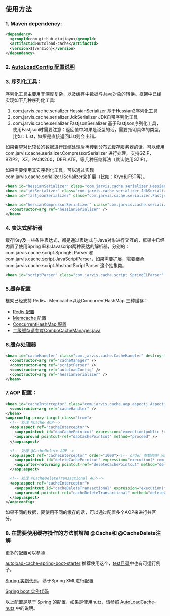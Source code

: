 ## 使用方法


### 1. Maven dependency:

```xml
<dependency>
  <groupId>com.github.qiujiayu</groupId>
  <artifactId>autoload-cache</artifactId>
  <version>${version}</version>
</dependency>
```    

### 2. [AutoLoadConfig 配置说明](AutoLoadConfig.md)

### 3. 序列化工具：

序列化工具主要用于深度复杂，以及缓存中数据与Java对象的转换。框架中已经实现如下几种序列化工具:

1.  com.jarvis.cache.serializer.HessianSerializer 基于Hessian2序列化工具
2.  com.jarvis.cache.serializer.JdkSerializer JDK自带序列化工具
3.  com.jarvis.cache.serializer.FastjsonSerializer 基于Fastjson序列化工具，使用Fastjson时需要注意：返回值中如果是泛型的话，需要指明具体的类型，比如：List<User>，如果是直接返回List则会出错。

如果希望对比较长的数据进行压缩处理后再传到分布式缓存服务器的话，可以使用com.jarvis.cache.serializer.CompressorSerializer 进行处理。支持GZIP，BZIP2，XZ，PACK200，DEFLATE，等几种压缩算法（默认使用GZIP）。

如果需要使用其它序列化工具，可以通过实现com.jarvis.cache.serializer.ISerializer<Object>来扩展（比如：Kryo和FST等）。

```xml
<bean id="hessianSerializer" class="com.jarvis.cache.serializer.HessianSerializer" />
<bean id="jdkSerializer" class="com.jarvis.cache.serializer.JdkSerializer" />
<bean id="fastjsonSerializer" class="com.jarvis.cache.serializer.FastjsonSerializer" />

<bean id="hessianCompressorSerializer" class="com.jarvis.cache.serializer.CompressorSerializer">
  <constructor-arg ref="hessianSerializer" />
</bean>
```
### 4. 表达式解析器

缓存Key及一些条件表达式，都是通过表达式与Java对象进行交互的，框架中已经内置了使用Spring El和Javascript两种表达的解析器，分别的：com.jarvis.cache.script.SpringELParser 和 com.jarvis.cache.script.JavaScriptParser，如果需要扩展，需要继承com.jarvis.cache.script.AbstractScriptParser 这个抽象类。

```xml
<bean id="scriptParser" class="com.jarvis.cache.script.SpringELParser" />
```

### 5.缓存配置

框架已经支持 Redis、Memcache以及ConcurrentHashMap 三种缓存：

* [Redis 配置](JRedis.md)
* [Memcache 配置](Memcache.md)
* [ConcurrentHashMap 配置](ConcurrentHashMap.md)
* [二级缓存请参考ComboCacheManager.java](../autoload-cache-core/src/main/java/com/jarvis/cache/ComboCacheManager.java)

### 6.缓存处理器

```xml
<bean id="cacheHandler" class="com.jarvis.cache.CacheHandler" destroy-method="destroy">
  <constructor-arg ref="cacheManager" />
  <constructor-arg ref="scriptParser" />
  <constructor-arg ref="autoLoadConfig" />
  <constructor-arg ref="hessianSerializer" />
</bean>
```

### 7.AOP 配置：

```xml
<bean id="cacheInterceptor" class="com.jarvis.cache.aop.aspectj.AspectjAopInterceptor">
  <constructor-arg ref="cacheHandler" />
</bean>
<aop:config proxy-target-class="true">
  <!-- 处理 @Cache AOP-->
  <aop:aspect ref="cacheInterceptor">
    <aop:pointcut id="daoCachePointcut" expression="execution(public !void com.jarvis.cache_example.common.dao..*.*(..)) &amp;&amp; @annotation(cache)" />
    <aop:around pointcut-ref="daoCachePointcut" method="proceed" />
  </aop:aspect>

  <!-- 处理 @CacheDelete AOP-->
  <aop:aspect ref="cacheInterceptor" order="1000"><!-- order 参数控制 aop通知的优先级，值越小，优先级越高 ，在事务提交后删除缓存 -->
    <aop:pointcut id="deleteCachePointcut" expression="execution(* com.jarvis.cache_example.common.dao..*.*(..)) &amp;&amp; @annotation(cacheDelete)" />
    <aop:after-returning pointcut-ref="deleteCachePointcut" method="deleteCache" returning="retVal"/>
  </aop:aspect>

  <!-- 处理 @CacheDeleteTransactional AOP-->
  <aop:aspect ref="cacheInterceptor">
    <aop:pointcut id="cacheDeleteTransactional" expression="execution(* com.jarvis.cache_example.common.service..*.*(..)) &amp;&amp; @annotation(cacheDeleteTransactional)" />
    <aop:around pointcut-ref="cacheDeleteTransactional" method="deleteCacheTransactional" />
  </aop:aspect>
</aop:config>
```

如果不同的数据，要使用不同的缓存的话，可以通过配置多个AOP来进行共区分。


### 8. 在需要使用缓存操作的方法前增加 @Cache和 @CacheDelete注解

更多的配置可以参照

[autoload-cache-spring-boot-starter](https://github.com/qiujiayu/autoload-cache-spring-boot-starter) 推荐使用这个，[test目录](https://github.com/qiujiayu/autoload-cache-spring-boot-starter/tree/master/src/test)中也有可运行例子。

[Spring 实例代码](https://github.com/qiujiayu/cache-example)，基于Spring XML进行配置

[Spring boot 实例代码](https://github.com/qiujiayu/autoload-cache-spring-boot-starter/tree/master/src/test)

以上配置是基于 Spring 的配置，如果是使用nutz，请参照 [AutoLoadCache-nutz](https://github.com/qiujiayu/AutoLoadCache-nutz) 中的说明。
